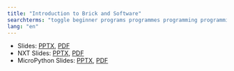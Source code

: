 ```yaml
---
title: "Introduction to Brick and Software"
searchterms: "toggle beginner programs programmes programming programming_app programing introev3 brick software ev3 buttons centre up- down- left- right- center- ipad tablet android app introduction introduction_to_brick_and_software micropython"
lang: "en"
---
```

 <ul>
 <li class="ng-binding">Slides:
 <a href="ProgrammingLessons/beginner/Introduction.pptx">PPTX</a>,
 <a href="ProgrammingLessons/beginner/Introduction.pdf">PDF</a>
 </li>
<li class="ng-binding">NXT Slides:
<a href="ProgrammingLessons/beginner/IntroductionNXT.pptx">PPTX</a>,
<a href="ProgrammingLessons/beginner/IntroductionNXT.pdf">PDF</a>
</li>
<li class="ng-binding">MicroPython Slides:
<a href="ProgrammingLessons/beginner/py-Introduction.pptx">PPTX</a>,
<a href="ProgrammingLessons/beginner/py-Introduction.pdf">PDF</a>
</li>


 </ul>
